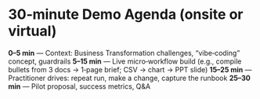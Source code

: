 # 30‑minute Demo Agenda (onsite or virtual)

**0–5 min** — Context: Business Transformation challenges, “vibe‑coding” concept, guardrails
**5–15 min** — Live micro‑workflow build (e.g., compile bullets from 3 docs → 1‑page brief; CSV → chart → PPT slide)
**15–25 min** — Practitioner drives: repeat run, make a change, capture the runbook
**25–30 min** — Pilot proposal, success metrics, Q&A

